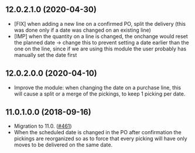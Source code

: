 ## 12.0.2.1.0 (2020-04-30)

- \[FIX\] when adding a new line on a confirmed PO, split the delivery
  (this was done only if a date was changed on an existing line)
- \[IMP\] when the quantity on a line is changed, the onchange would
  reset the planned date -\> change this to prevent setting a date
  earlier than the one on the line, since if we are using this module
  the user probably has manually set the date first

## 12.0.2.0.0 (2020-04-10)

- Improve the module: when changing the date on a purchase line, this
  will cause a split or a merge of the pickings, to keep 1 picking per
  date.

## 11.0.1.0.0 (2018-09-16)

- Migration to 11.0.
  ([\#461](https://github.com/OCA/purchase-workflow/issues/461))
- When the scheduled date is changed in the PO after confirmation the
  pickings are reorganized so as to force that every picking will have
  only moves to be delivered on the same date.

